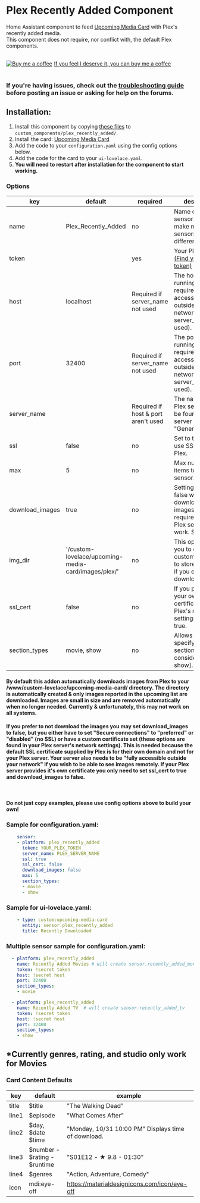 # Plex Recently Added Component

Home Assistant component to feed [Upcoming Media Card](https://github.com/custom-cards/upcoming-media-card) with
Plex's recently added media.</br>
This component does not require, nor conflict with, the default Plex components.</br></br>
<link href="https://fonts.googleapis.com/css?family=Lato&subset=latin,latin-ext" rel="stylesheet"><a class="bmc-button" target="_blank" href="https://www.buymeacoffee.com/FgwNR2l"><img src="https://www.buymeacoffee.com/assets/img/BMC-btn-logo.svg" alt="Buy me a coffee"><span style="margin-left:5px">If you feel I deserve it, you can buy me a coffee</span></a></br>
</br>

### If you're having issues, check out the [troubleshooting guide](https://github.com/custom-cards/upcoming-media-card/blob/master/troubleshooting.md) before posting an issue or asking for help on the forums.

## Installation:
1. Install this component by copying [these files](https://github.com/custom-components/sensor.plex_recently_added/tree/master/custom_components/plex_recently_added) to `custom_components/plex_recently_added/`.
2. Install the card: [Upcoming Media Card](https://github.com/custom-cards/upcoming-media-card)
3. Add the code to your `configuration.yaml` using the config options below.
4. Add the code for the card to your `ui-lovelace.yaml`. 
5. **You will need to restart after installation for the component to start working.**

### Options

| key | default | required | description
| --- | --- | --- | ---
| name | Plex_Recently_Added | no | Name of the sensor. Useful to make multiple sensors with different libraries.
| token | | yes | Your Plex token [(Find your Plex token)](https://support.plex.tv/articles/204059436-finding-an-authentication-token-x-plex-token/)
| host | localhost | Required if server_name not used | The host Plex is running on (Not required if Plex is accessable outside your network and server_name is used).
| port | 32400 | Required if server_name not used | The port Plex is running on (Not required if Plex is accessable outside your network and server_name is used).
| server_name |  | Required if host & port aren't used | The name of your Plex server. Can be found in Plex's server settings in "General".
| ssl | false | no | Set to true if you use SSL to access Plex.
| max | 5 | no | Max number of items to show in sensor.
| download_images | true | no | Setting this to false will turn off downloading of images, but will require certain Plex settings to work. See below.
| img_dir | '/custom-lovelace/upcoming-media-card/images/plex/' | no | This option allows you to choose a custom directory to store images in if you enable download_images.
| ssl_cert | false | no | If you provide your own SSL certificate in Plex's network settings set this to true.
| section_types | movie, show | no | Allows you to specify which section types to consider [movie, show].

#### By default this addon automatically downloads images from Plex to your /www/custom-lovelace/upcoming-media-card/ directory. The directory is automatically created & only images reported in the upcoming list are downloaded. Images are small in size and are removed automatically when no longer needed. Currently & unfortunately, this may not work on all systems.

#### If you prefer to not download the images you may set download_images to false, but you either have to set "Secure connections" to "preferred" or "disabled" (no SSL) or have a custom certificate set (these options are found in your Plex server's network settings). This is needed because the default SSL certificate supplied by Plex is for their own domain and not for your Plex server. Your server also needs to be "fully accessible outside your network" if you wish to be able to see images remotely. If your Plex server provides it's own certificate you only need to set ssl_cert to true and download_images to false. 

</br></br>
**Do not just copy examples, please use config options above to build your own!**
### Sample for configuration.yaml:
```yaml
    sensor:
    - platform: plex_recently_added
      token: YOUR_PLEX_TOKEN
      server_name: PLEX_SERVER_NAME
      ssl: true
      ssl_cert: false
      download_images: false
      max: 5
      section_types:
      - movie
      - show
```
### Sample for ui-lovelace.yaml:
```yaml
    - type: custom:upcoming-media-card
      entity: sensor.plex_recently_added
      title: Recently Downloaded
```
### Multiple sensor sample for configuration.yaml:
```yaml
  - platform: plex_recently_added
    name: Recently Added Movies # will create sensor.recently_added_movies
    token: !secret token
    host: !secret host
    port: 32400
    section_types:
    - movie

  - platform: plex_recently_added
    name: Recently Added TV  # will create sensor.recently_added_tv
    token: !secret token
    host: !secret host
    port: 32400
    section_types:
    - show
```

## \*Currently genres, rating, and studio only work for Movies
### Card Content Defaults

| key | default | example |
| --- | --- | --- |
| title | $title | "The Walking Dead" |
| line1 | $episode | "What Comes After" |
| line2 | $day, $date $time | "Monday, 10/31 10:00 PM" Displays time of download.|
| line3 | $number - $rating - $runtime | "S01E12 - ★ 9.8 - 01:30"
| line4 | $genres | "Action, Adventure, Comedy" |
| icon | mdi:eye-off | https://materialdesignicons.com/icon/eye-off

